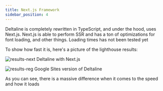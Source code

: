 ```yaml
---
title: Next.js Framework
sidebar_position: 4
---
```


Deltaline is completely rewritten in TypeScript, and under the hood, uses Next.js. Next.js is able to perform SSR and has a ton of optimizations for font loading, and other things. Loading times has not been tested yet

To show how fast it is, here's a picture of the lighthouse results:

![results-next](/img/test2.png)
Deltaline with Next.js

![results-reg](/img/test1.png)
Google Sites version of Deltaline

As you can see, there is a massive difference when it comes to the speed and how it loads